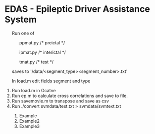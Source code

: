 # EDAS - Epileptic Driver Assistance System

<ol>

Run one of 

<ul>

<p> ppmat.py /* preictal */ </p>
<p> ipmat.py /* interictal */ </p>
<p> tmat.py /* test */ </p>

</ul>

saves to '/data/<segment_type><segment_number>.txt'

In load.m edit fields segment and type

<li> Run load.m in Ocatve </li>

<li> Run ep.m to calculate cross correlations and save to file. </li>

<li> Run savemovie.m to transpose and save as csv </li>

<li> Run ./convert svmdata/test.txt > svmdata/svmtext.txt </li>

<ol>

<li>Example</li>
<li>Example2</li>
<li>Example3</li>
</ol>
